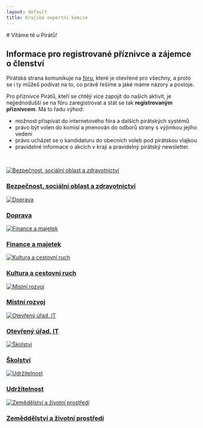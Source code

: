 ```yaml
---
layout: default
title: Krajská expertní komise
---
```


<div class="container container--default pt-8 lg:py-24">
# Vítáme tě u Pirátů!

## Informace pro registrované příznivce a zájemce o členství
Pirátská strana komunikuje na [fóru](https://forum.pirati.cz/), které je otevřené pro všechny, a proto se i ty můžeš podívat na to, co právě řešíme a jaké máme názory a postoje.

Pro příznivce Pirátů, kteří se chtějí více zapojit do našich aktivit, je nejjednodušší se na fóru zaregistrovat a stát se tak **registrovaným příznivcem**. Má to řadu výhod:

* možnost přispívat do internetového fóra a dalších pirátských systémů
* právo být volen do komisí a jmenován do odborů strany s výjimkou jejího vedení
* právo ucházet se o kandidaturu do obecních voleb pod pirátskou vlajkou
* pravidelné informace o akcích v kraji a pravidelný pirátský newsletter.

 <br><section>
  <main>
   <div class="grid grid-cols-1 md:grid-cols-2 lg:grid-cols-3 gap-8">

<article class="card card--hoveractive"><a href="/kek/bezpecnost-social-zdravotnictvi/"><img src="https://a.pirati.cz/vysocina/img/kek/bezpecnost-social-zdravotnictvi.png" alt="Bezpečnost, sociální oblast a zdravotnictví" class="w-full h-48 object-cover"></a> <div class="card__body p-4"><h1 class="card-headline mb-2"><a href="/kek/bezpecnost-social-zdravotnictvi/">Bezpečnost, sociální oblast a zdravotnictví</a></h1> <p class="card-body-text"></p></div></article>

<article class="card card--hoveractive"><a href="/kek/doprava/"><img src="https://a.pirati.cz/vysocina/img/kek/doprava.png" alt="Doprava" class="w-full h-48 object-cover"></a> <div class="card__body p-4"><h1 class="card-headline mb-2"><a href="/kek/doprava/">Doprava</a></h1> <p class="card-body-text"></p></div></article>

<article class="card card--hoveractive"><a href="/kek/finance-majetek/"><img src="https://a.pirati.cz/vysocina/img/kek/finance-majetek.png" alt="Finance a majetek" class="w-full h-48 object-cover"></a> <div class="card__body p-4"><h1 class="card-headline mb-2"><a href="/kek/finance-majetek/">Finance a majetek</a></h1> <p class="card-body-text"></p></div></article>

<article class="card card--hoveractive"><a href="/kek/kultura-cr/"><img src="https://a.pirati.cz/vysocina/img/kek/kultura-cr.png" alt="Kultura a cestovní ruch" class="w-full h-48 object-cover"></a> <div class="card__body p-4"><h1 class="card-headline mb-2"><a href="/kek/kultura-cr/">Kultura a cestovní ruch</a></h1> <p class="card-body-text"></p></div></article>

<article class="card card--hoveractive"><a href="/kek/mistni-rozvoj/"><img src="https://a.pirati.cz/vysocina/img/kek/mistni-rozvoj.png" alt="Místní rozvoj" class="w-full h-48 object-cover"></a> <div class="card__body p-4"><h1 class="card-headline mb-2"><a href="/kek/mistni-rozvoj/">Místní rozvoj</a></h1> <p class="card-body-text"></p></div></article>

<article class="card card--hoveractive"><a href="/kek/ou-it/"><img src="https://a.pirati.cz/vysocina/img/kek/ou-it.png" alt="Otevřený úřad, IT" class="w-full h-48 object-cover"></a> <div class="card__body p-4"><h1 class="card-headline mb-2"><a href="/kek/ou-it/">Otevřený úřad, IT</a></h1> <p class="card-body-text"></p></div></article>

<article class="card card--hoveractive"><a href="/kek/skolstvi/"><img src="https://a.pirati.cz/vysocina/img/kek/skolstvi.png" alt="Školství" class="w-full h-48 object-cover"></a> <div class="card__body p-4"><h1 class="card-headline mb-2"><a href="/kek/skolstvi/">Školství</a></h1> <p class="card-body-text"></p></div></article>

<article class="card card--hoveractive"><a href="/kek/udrzitelnost/"><img src="https://a.pirati.cz/vysocina/img/kek/udrzitelnost.png" alt="Udržitelnost" class="w-full h-48 object-cover"></a> <div class="card__body p-4"><h1 class="card-headline mb-2"><a href="/kek/udrzitelnost/">Udržitelnost</a></h1> <p class="card-body-text"></p></div></article>

<article class="card card--hoveractive"><a href="/kek/zemedelstvi-zp/"><img src="https://a.pirati.cz/vysocina/img/kek/zemedelstvi-zp.png" alt="Zemědělství a životní prostředí" class="w-full h-48 object-cover"></a> <div class="card__body p-4"><h1 class="card-headline mb-2"><a href="/kek/zemedelstvi-zp/">Zeměddělství a životní prostředí</a></h1> <p class="card-body-text"></p></div></article>

   </div>
  </main>
   <h1 class="head-alt-md md:head-alt-lg max-w-5xl mb-8"></h1>
  </section>
 </div>
